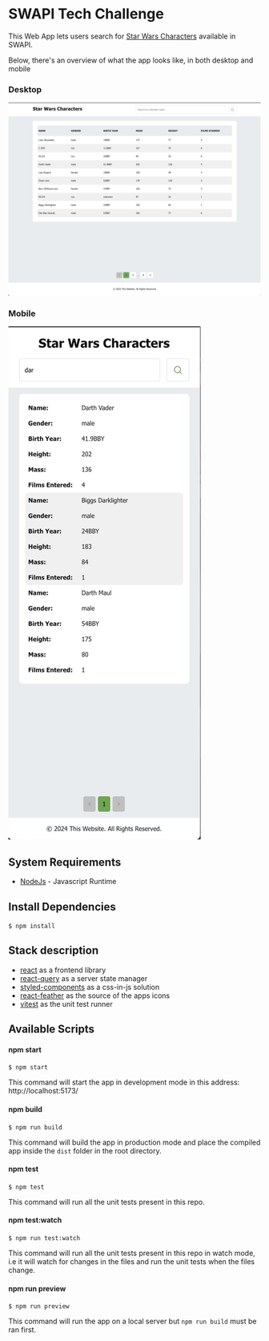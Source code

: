 # SWAPI Tech Challenge

This Web App lets users search for [Star Wars Characters](https://swapi.dev/api/people/) available in SWAPI.

Below, there's an overview of what the app looks like, in both desktop and mobile

### Desktop

<img alt="printscreen of desktop layout" src="./docs/desktop-view.png">

### Mobile

<img alt="printscreen of mobile layout" src="./docs/mobile-view.png">

## System Requirements

- [NodeJs](https://nodejs.org/en) - Javascript Runtime

## Install Dependencies

```shell
$ npm install
```

## Stack description

- [react](https://react.dev/) as a frontend library
- [react-query](https://tanstack.com/query/latest) as a server state manager
- [styled-components](https://styled-components.com/) as a css-in-js solution
- [react-feather](https://feathericons.com/) as the source of the apps icons
- [vitest](https://vitest.dev/) as the unit test runner

## Available Scripts

#### npm start

```shell
$ npm start
```

This command will start the app in development mode in this address: http://localhost:5173/

#### npm build

```shell
$ npm run build
```

This command will build the app in production mode and place the compiled app inside the `dist` folder in the root directory.

#### npm test

```shell
$ npm test
```

This command will run all the unit tests present in this repo.

#### npm test:watch

```shell
$ npm run test:watch
```

This command will run all the unit tests present in this repo in watch mode, i.e it will watch for changes in the files and run the unit tests when the files change.

#### npm run preview

```shell
$ npm run preview
```

This command will run the app on a local server but `npm run build` must be ran first.
